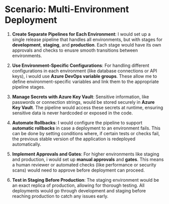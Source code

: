 # Scenario: Multi-Environment Deployment


1. **Create Separate Pipelines for Each Environment**: I would set up a single release pipeline that handles all environments, but with stages for **development**, **staging**, and **production**. Each stage would have its own approvals and checks to enusre smooth transitions between environments.

2. **Use Environment-Specific Configurations**: For handling different configurations in each environment (like database connections or API keys), i would use **Azure DevOps variable groups**. These allow me to define environment-specific variables and link them to the appropriate pipeline stages.

3. **Manage Secrets with Azure Key Vault**: Sensitive information, like passwords or connection strings, would be stored securely in **Azure Key Vault**. The pipeline would access these secrets at runtime, ensuring sensitive data is never hardcoded or exposed in the code.

4. **Automate Rollbacks**: I would configure the pipeline to support **automatic rollbacks** in case a deployment to an environment fails. This can be done by setting conditions where, if certain tests or checks fail, the previous stable version of the application is redeployed automatically.

5. **Implement Approvals and Gates**: For higher environments like staging and production, i would set up **manual approvals** and **gates**. This means a human reviewer or automated checks (like performance or security scans) would need to approve before deployment can proceed.

6. **Test in Staging Before Production**: The staging environment would be an exact replica of production, allowing for thorough testing. All deployments would go through development and staging before reaching production to catch any issues early.
